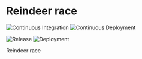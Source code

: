 # Reindeer race

![Continuous Integration](https://github.com/floriandejonckheere/reindeer-race/workflows/Continuous%20Integration/badge.svg)
![Continuous Deployment](https://github.com/floriandejonckheere/reindeer-race/workflows/Continuous%20Deployment/badge.svg)

![Release](https://img.shields.io/github/v/release/floriandejonckheere/reindeer-race?label=Latest%20release)
![Deployment](https://img.shields.io/github/deployments/floriandejonckheere/reindeer-race/production?label=Deployment)

Reindeer race
